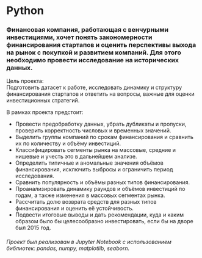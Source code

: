 # Python
### Финансовая компания, работающая с венчурными инвестициями, хочет понять закономерности финансирования стартапов и оценить перспективы выхода на рынок с покупкой и развитием компаний. Для этого необходимо провести исследование на исторических данных. 
Цель проекта:  
Подготовить датасет к работе, исследовать динамику и структуру финансирования стартапов и ответить на вопросы, важные для оценки инвестиционных стратегий.

В рамках проекта предстоит:  
* Провести предобработку данных, убрать дубликаты и пропуски, проверить корректность числовых и временных значений.
* Выделить группы компаний по срокам финансирования и сравнить их по количеству и объёму инвестиций.
* Классифицировать сегменты рынка на массовые, средние и нишевые и учесть это в дальнейшем анализе.
* Определить типичные и аномальные значения объёмов финансирования, исключить выбросы и ограничить период исследования.
* Сравнить популярность и объёмы разных типов финансирования.
* Проанализировать динамику раундов и объёмов инвестиций по годам, а также изменения в массовых сегментах рынка.
* Рассчитать долю возврата средств для разных типов финансирования и оценить её устойчивость.
* Подвести итоговые выводы и дать рекомендации, куда и каким образом было бы целесообразно инвестировать, если бы на дворе был 2015 год.
###### Проект был реализован в Jupyter Notebook с использованием библиотек: pandas, numpy, matplotlib, seaborn.
